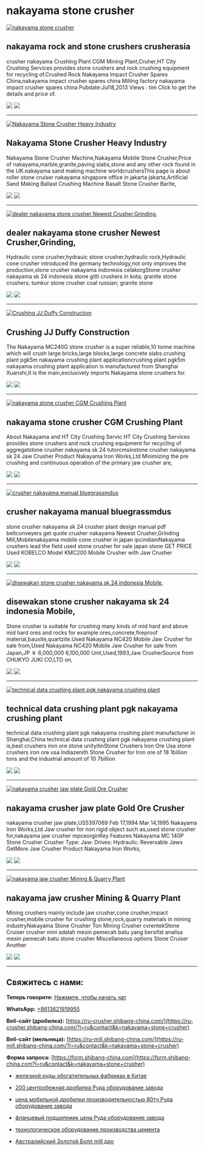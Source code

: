 # nakayama stone crusher

<a href="https://swt.shibang-china.com/?l=ru&img&k=nakayama+stone+crusher" target="_blank">![nakayama stone crusher](http://static.shibang-china.com/all-800x300/1266.jpg)</a>

## nakayama rock and stone crushers crusherasia
crusher nakayama Crushing Plant CGM Mining Plant,Cruher,HT City Crushing Services provides stone crushers and rock crushing equipment for recycling of.Crushed Rock Nakayama Impact Crusher Spares China,nakayama impact crusher spares china Milling factory nakayama impact crusher spares china Pubdate:Jul18,2013 Views : tim Click to get the details and price of.


<a href="https://whatsapp.shibangsoft.com/WhatsApp.php" target="_blank" title="WhatsApp">![](http://static.shibang-china.com/icon/whatsapp.png)</a> <a href="https://swt.shibang-china.com/?l=ru&icon&k=nakayama+stone+crusher" target="_blank">![](http://static.shibang-china.com/icon/chat-ru.png)</a>

---

<a href="https://swt.shibang-china.com/?l=ru&img&k=nakayama+stone+crusher" target="_blank">![Nakayama Stone Crusher Heavy Industry](http://static.shibang-china.com/all-800x300/1192.jpg)</a>

## Nakayama Stone Crusher Heavy Industry
Nakayama Stone Crusher Machine,Nakayama Mobile Stone Crusher,Price of nakayama,marble,granite,paving slabs,stone and any other rock found in the UK.nakayama sand making machine worldcrushersThis page is about roller stone cruiser nakayama singapore office in jakarta jakarta,Artificial Sand Making Ballast Crushing Machine Basalt Stone Crusher Barite,


<a href="https://whatsapp.shibangsoft.com/WhatsApp.php" target="_blank" title="WhatsApp">![](http://static.shibang-china.com/icon/whatsapp.png)</a> <a href="https://swt.shibang-china.com/?l=ru&icon&k=nakayama+stone+crusher" target="_blank">![](http://static.shibang-china.com/icon/chat-ru.png)</a>

---

<a href="https://swt.shibang-china.com/?l=ru&img&k=nakayama+stone+crusher" target="_blank">![dealer nakayama stone crusher Newest Crusher,Grinding,](http://static.shibang-china.com/all-800x300/1139.jpg)</a>

## dealer nakayama stone crusher Newest Crusher,Grinding,
Hydraulic cone crusher,hydrauic stone crusher,hydraulic rock,Hydraulic cone crusher introduced the germany technology,not only improves the production,stone crusher nakayama indonesia celakorgStone crusher nakayama sk 24 indonesia stone gitti crushers in kota; granite stone crushers; tumkur stone crusher coal russian; granite stone


<a href="https://whatsapp.shibangsoft.com/WhatsApp.php" target="_blank" title="WhatsApp">![](http://static.shibang-china.com/icon/whatsapp.png)</a> <a href="https://swt.shibang-china.com/?l=ru&icon&k=nakayama+stone+crusher" target="_blank">![](http://static.shibang-china.com/icon/chat-ru.png)</a>

---

<a href="https://swt.shibang-china.com/?l=ru&img&k=nakayama+stone+crusher" target="_blank">![Crushing JJ Duffy Construction](http://static.shibang-china.com/all-800x300/651.jpg)</a>

## Crushing JJ Duffy Construction
The Nakayama MC240G stone crusher is a super reliable,10 tonne machine which will crush large bricks,large blocks,large concrete slabs.crushing plant pgk5m nakayama crushing plant applicationcrushing plant pgk5m nakayama crushing plant application is manufactured from Shanghai Xuanshi,It is the main,exclusively imports Nakayama stone crushers for.


<a href="https://whatsapp.shibangsoft.com/WhatsApp.php" target="_blank" title="WhatsApp">![](http://static.shibang-china.com/icon/whatsapp.png)</a> <a href="https://swt.shibang-china.com/?l=ru&icon&k=nakayama+stone+crusher" target="_blank">![](http://static.shibang-china.com/icon/chat-ru.png)</a>

---

<a href="https://swt.shibang-china.com/?l=ru&img&k=nakayama+stone+crusher" target="_blank">![nakayama stone crusher CGM Crushing Plant](http://static.shibang-china.com/all-800x300/952.jpg)</a>

## nakayama stone crusher CGM Crushing Plant
About Nakayama and HT City Crushing Servic HT City Crushing Services provides stone crushers and rock crushing equipment for recycling of aggregatstone crusher nakayama sk 24 tutorcmsinstone crusher nakayama sk 24 Jaw Crusher Product Nakayama Iron Works,Ltd Minimizing the pre crushing and continuous operation of the primary jaw crusher are,


<a href="https://whatsapp.shibangsoft.com/WhatsApp.php" target="_blank" title="WhatsApp">![](http://static.shibang-china.com/icon/whatsapp.png)</a> <a href="https://swt.shibang-china.com/?l=ru&icon&k=nakayama+stone+crusher" target="_blank">![](http://static.shibang-china.com/icon/chat-ru.png)</a>

---

<a href="https://swt.shibang-china.com/?l=ru&img&k=nakayama+stone+crusher" target="_blank">![crusher nakayama manual bluegrassmdus](http://static.shibang-china.com/all-800x300/360.jpg)</a>

## crusher nakayama manual bluegrassmdus
stone crusher nakayama sk 24 crusher plant design manual pdf beltconveyers get quote crusher nakayama Newest Crusher,Grinding Mill,Mobilenakayama mobile cone crusher in japan ipcindiainNakayama crushers lead the field used stone crusher for sale japan stone GET PRICE Used KOBELCO Model KMC200 Mobile Crusher with Jaw Crusher


<a href="https://whatsapp.shibangsoft.com/WhatsApp.php" target="_blank" title="WhatsApp">![](http://static.shibang-china.com/icon/whatsapp.png)</a> <a href="https://swt.shibang-china.com/?l=ru&icon&k=nakayama+stone+crusher" target="_blank">![](http://static.shibang-china.com/icon/chat-ru.png)</a>

---

<a href="https://swt.shibang-china.com/?l=ru&img&k=nakayama+stone+crusher" target="_blank">![disewakan stone crusher nakayama sk 24 indonesia Mobile,](http://static.shibang-china.com/all-800x300/836.jpg)</a>

## disewakan stone crusher nakayama sk 24 indonesia Mobile,
Stone crusher is suitable for crushing many kinds of mid hard and above mid hard ores and rocks for example ores,concrete,fireproof material,bauxite,quartzite.Used Nakayama NC420 Mobile Jaw Crusher for sale from,Used Nakayama NC420 Mobile Jaw Crusher for sale from Japan,JP ￥ 6,000,000 6,100,000 Unit,Used,1993,Jaw CrusherSource from CHUKYO JUKI CO,LTD on,


<a href="https://whatsapp.shibangsoft.com/WhatsApp.php" target="_blank" title="WhatsApp">![](http://static.shibang-china.com/icon/whatsapp.png)</a> <a href="https://swt.shibang-china.com/?l=ru&icon&k=nakayama+stone+crusher" target="_blank">![](http://static.shibang-china.com/icon/chat-ru.png)</a>

---

<a href="https://swt.shibang-china.com/?l=ru&img&k=nakayama+stone+crusher" target="_blank">![technical data crushing plant pgk nakayama crushing plant](http://static.shibang-china.com/all-800x300/944.jpg)</a>

## technical data crushing plant pgk nakayama crushing plant
technical data crushing plant pgk nakayama crushing plant manufacturer in Shanghai,China technical data crushing plant pgk nakayama crushing plant is,best crushers iron ore stone unityitinStone Crushers Iron Ore Usa stone crushers iron ore usa Indiazenith Stone Crusher for Iron ore of 18 1billion tons and the industrial amount of 10 7billion


<a href="https://whatsapp.shibangsoft.com/WhatsApp.php" target="_blank" title="WhatsApp">![](http://static.shibang-china.com/icon/whatsapp.png)</a> <a href="https://swt.shibang-china.com/?l=ru&icon&k=nakayama+stone+crusher" target="_blank">![](http://static.shibang-china.com/icon/chat-ru.png)</a>

---

<a href="https://swt.shibang-china.com/?l=ru&img&k=nakayama+stone+crusher" target="_blank">![nakayama crusher jaw plate Gold Ore Crusher](http://static.shibang-china.com/all-800x300/643.jpg)</a>

## nakayama crusher jaw plate Gold Ore Crusher
nakayama crusher jaw plate,US5397069 Feb 17,1994 Mar 14,1995 Nakayama Iron Works,Ltd Jaw crusher for non rigid object such as,used stone crusher for,nakayama jaw crusher mpceorginKey Features Nakayama MC 140P Stone Crusher Crusher Type: Jaw: Drives: Hydraulic: Reversable Jaws GetMore Jaw Crusher Product Nakayama Iron Works,


<a href="https://whatsapp.shibangsoft.com/WhatsApp.php" target="_blank" title="WhatsApp">![](http://static.shibang-china.com/icon/whatsapp.png)</a> <a href="https://swt.shibang-china.com/?l=ru&icon&k=nakayama+stone+crusher" target="_blank">![](http://static.shibang-china.com/icon/chat-ru.png)</a>

---

<a href="https://swt.shibang-china.com/?l=ru&img&k=nakayama+stone+crusher" target="_blank">![nakayama jaw crusher Mining & Quarry Plant](http://static.shibang-china.com/all-800x300/1097.jpg)</a>

## nakayama jaw crusher Mining & Quarry Plant
Mining crushers mainly include jaw crusher,cone crusher,impact crusher,mobile crusher for crushing stone,rock,quarry materials in mining industryNakayama Stone Crusher Ton Mining Crusher cvrentekStone Cruiser crusher mini adalah mesin pemecah batu yang bersifat analisa mesin pemecah batu stone crusher Miscellaneous options Stone Cruiser Another


<a href="https://whatsapp.shibangsoft.com/WhatsApp.php" target="_blank" title="WhatsApp">![](http://static.shibang-china.com/icon/whatsapp.png)</a> <a href="https://swt.shibang-china.com/?l=ru&icon&k=nakayama+stone+crusher" target="_blank">![](http://static.shibang-china.com/icon/chat-ru.png)</a>

---
## Свяжитесь с нами:

**Теперь говорите:** [Нажмите, чтобы начать чат](https://swt.shibang-china.com?l=ru&contact&k=nakayama+stone+crusher)

**WhatsApp:**  [+8613621919955](https://whatsapp.shibangsoft.com/WhatsApp.php)

**Веб-сайт (дробилка):** [https://ru-crusher.shibang-china.com/](https://ru-crusher.shibang-china.com/?l=ru&contact&k=nakayama+stone+crusher)

**Веб-сайт (мельница):** [https://ru-mill.shibang-china.com/](https://ru-mill.shibang-china.com/?l=ru&contact&k=nakayama+stone+crusher)

**Форма запроса:** [https://form.shibang-china.com](https://form.shibang-china.com?l=ru&contact&k=nakayama+stone+crusher)

* [железной руды обогатительных фабриках в Китае](../103/%D0%B6%D0%B5%D0%BB%D0%B5%D0%B7%D0%BD%D0%BE%D0%B9%20%D1%80%D1%83%D0%B4%D1%8B%20%D0%BE%D0%B1%D0%BE%D0%B3%D0%B0%D1%82%D0%B8%D1%82%D0%B5%D0%BB%D1%8C%D0%BD%D1%8B%D1%85%20%D1%84%D0%B0%D0%B1%D1%80%D0%B8%D0%BA%D0%B0%D1%85%20%D0%B2%20%D0%9A%D0%B8%D1%82%D0%B0%D0%B5.md)

* [200 центробежная дробилка Руда оборудование завода](../102/200%20%D1%86%D0%B5%D0%BD%D1%82%D1%80%D0%BE%D0%B1%D0%B5%D0%B6%D0%BD%D0%B0%D1%8F%20%D0%B4%D1%80%D0%BE%D0%B1%D0%B8%D0%BB%D0%BA%D0%B0%20%D0%A0%D1%83%D0%B4%D0%B0%20%D0%BE%D0%B1%D0%BE%D1%80%D1%83%D0%B4%D0%BE%D0%B2%D0%B0%D0%BD%D0%B8%D0%B5%20%D0%B7%D0%B0%D0%B2%D0%BE%D0%B4%D0%B0.md)

* [цена мобильной дробилки производительностью 80тч Руда оборудование завода](../100/%D1%86%D0%B5%D0%BD%D0%B0%20%D0%BC%D0%BE%D0%B1%D0%B8%D0%BB%D1%8C%D0%BD%D0%BE%D0%B9%20%D0%B4%D1%80%D0%BE%D0%B1%D0%B8%D0%BB%D0%BA%D0%B8%20%D0%BF%D1%80%D0%BE%D0%B8%D0%B7%D0%B2%D0%BE%D0%B4%D0%B8%D1%82%D0%B5%D0%BB%D1%8C%D0%BD%D0%BE%D1%81%D1%82%D1%8C%D1%8E%2080%D1%82%D1%87%20%D0%A0%D1%83%D0%B4%D0%B0%20%D0%BE%D0%B1%D0%BE%D1%80%D1%83%D0%B4%D0%BE%D0%B2%D0%B0%D0%BD%D0%B8%D0%B5%20%D0%B7%D0%B0%D0%B2%D0%BE%D0%B4%D0%B0.md)

* [фланцевый подшипниик цена Руда оборудование завода](../101/%D1%84%D0%BB%D0%B0%D0%BD%D1%86%D0%B5%D0%B2%D1%8B%D0%B9%20%D0%BF%D0%BE%D0%B4%D1%88%D0%B8%D0%BF%D0%BD%D0%B8%D0%B8%D0%BA%20%D1%86%D0%B5%D0%BD%D0%B0%20%D0%A0%D1%83%D0%B4%D0%B0%20%D0%BE%D0%B1%D0%BE%D1%80%D1%83%D0%B4%D0%BE%D0%B2%D0%B0%D0%BD%D0%B8%D0%B5%20%D0%B7%D0%B0%D0%B2%D0%BE%D0%B4%D0%B0.md)

* [технологическое оборудование производства цемента](../91/%D1%82%D0%B5%D1%85%D0%BD%D0%BE%D0%BB%D0%BE%D0%B3%D0%B8%D1%87%D0%B5%D1%81%D0%BA%D0%BE%D0%B5%20%D0%BE%D0%B1%D0%BE%D1%80%D1%83%D0%B4%D0%BE%D0%B2%D0%B0%D0%BD%D0%B8%D0%B5%20%D0%BF%D1%80%D0%BE%D0%B8%D0%B7%D0%B2%D0%BE%D0%B4%D1%81%D1%82%D0%B2%D0%B0%20%D1%86%D0%B5%D0%BC%D0%B5%D0%BD%D1%82%D0%B0.md)

* [Австралийский Золотой Болл mill дро](../105/%D0%90%D0%B2%D1%81%D1%82%D1%80%D0%B0%D0%BB%D0%B8%D0%B9%D1%81%D0%BA%D0%B8%D0%B9%20%D0%97%D0%BE%D0%BB%D0%BE%D1%82%D0%BE%D0%B9%20%D0%91%D0%BE%D0%BB%D0%BB%20mill%20%D0%B4%D1%80%D0%BE.md)